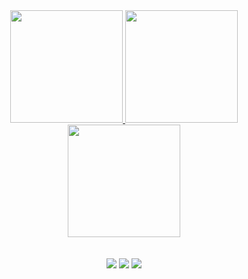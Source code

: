 <div align="center">
  <a href="https://instagram.com/ismael1361">
    <img height="180em" src="https://github-readme-stats.vercel.app/api?username=ismael1361&hide=stars,prs&show_icons=true&theme=dracula&include_all_commits=true&count_private=true"/>
    <img height="180em" src="https://github-readme-stats.vercel.app/api/top-langs/?username=ismael1361&layout=compact&langs_count=7&theme=dracula"/>
    <img height="180em" src="[https://github-readme-stats.vercel.app/api/top-langs/?username=ismael1361&layout=compact&langs_count=7&theme=dracula](https://streak-stats.demolab.com/?user=ismael1361&theme=radical&border_radius=5&locale=pt-br&date_format=j%20M%5B%20Y%5D)"/>
  </a>
</div>
<br/>
<br/>
<div align="center"> 
  <a href="https://instagram.com/ismael1361" target="_blank"><img src="https://img.shields.io/badge/-Instagram-%23E4405F?style=for-the-badge&logo=instagram&logoColor=white"></a>
  <a href = "mailto:ismael1361@gmail.com" target="_blank"><img src="https://img.shields.io/badge/-Gmail-%23333?style=for-the-badge&logo=gmail&logoColor=white"></a>
  <a href="https://www.linkedin.com/in/ismael-souza-silva-61934a157/" target="_blank"><img src="https://img.shields.io/badge/-LinkedIn-%230077B5?style=for-the-badge&logo=linkedin&logoColor=white"></a>
</div>
